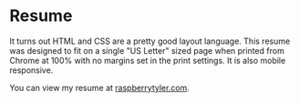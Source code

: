 # Resume

It turns out HTML and CSS are a pretty good layout language. This resume was designed to fit on a single "US Letter" sized page when printed from Chrome at 100% with no margins set in the print settings. It is also mobile responsive. 

You can view my resume at [raspberrytyler.com](https://raspberrytyler.com/).